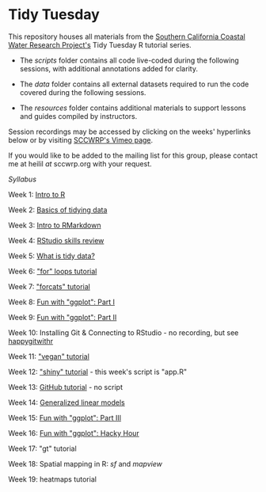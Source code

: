 # Tidy Tuesday
This repository houses all materials from the [Southern California Coastal Water Research Project's](https://www.sccwrp.org/) Tidy Tuesday R tutorial series.

- The *scripts* folder contains all code live-coded during the following sessions, with additional annotations added for clarity.

- The *data* folder contains all external datasets required to run the code covered during the following sessions.

- The *resources* folder contains additional materials to support lessons and guides compiled by instructors.

Session recordings may be accessed by clicking on the weeks' hyperlinks below or by visiting [SCCWRP's Vimeo page](https://vimeo.com/sccwrp).

If you would like to be added to the mailing list for this group, please contact me at heilil *at* sccwrp.org with your request.

*Syllabus*

Week 1: [Intro to R](https://vimeo.com/447182978)

Week 2: [Basics of tidying data](https://vimeo.com/449376586)

Week 3: [Intro to RMarkdown](https://vimeo.com/453355688)

Week 4: [RStudio skills review](https://vimeo.com/455941894)

Week 5: [What is tidy data?](https://vimeo.com/456928749)

Week 6: ["for" loops tutorial](https://vimeo.com/458786351)

Week 7: ["forcats" tutorial](https://vimeo.com/465011265)

Week 8: [Fun with "ggplot": Part I](https://vimeo.com/465017065)

Week 9: [Fun with "ggplot": Part II](https://vimeo.com/467740185)

Week 10: Installing Git & Connecting to RStudio - no recording, but see [happygitwithr](https://happygitwithr.com/)

Week 11: ["vegan" tutorial](https://vimeo.com/471034228)

Week 12: ["shiny" tutorial](https://vimeo.com/473515014) - this week's script is "app.R"

Week 13: [GitHub tutorial](https://vimeo.com/478095078) - no script

Week 14: [Generalized linear models](https://vimeo.com/478097567)

Week 15: [Fun with "ggplot": Part III](https://vimeo.com/485543544)

Week 16: [Fun with "ggplot": Hacky Hour](https://vimeo.com/485546794)

Week 17: "gt" tutorial

Week 18: Spatial mapping in R: *sf* and *mapview*

Week 19: heatmaps tutorial
